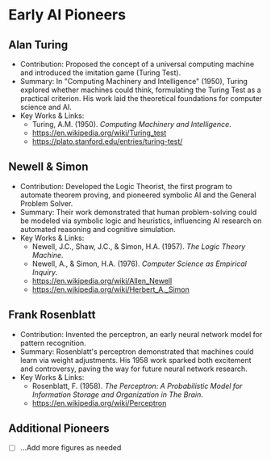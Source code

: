 # Early AI Pioneers

## Alan Turing

- Contribution: Proposed the concept of a universal computing machine and introduced the imitation game (Turing Test).
- Summary: In "Computing Machinery and Intelligence" (1950), Turing explored whether machines could think, formulating the Turing Test as a practical criterion. His work laid the theoretical foundations for computer science and AI.
- Key Works & Links:
  - Turing, A.M. (1950). _Computing Machinery and Intelligence_.
  - https://en.wikipedia.org/wiki/Turing_test
  - https://plato.stanford.edu/entries/turing-test/

## Newell & Simon

- Contribution: Developed the Logic Theorist, the first program to automate theorem proving, and pioneered symbolic AI and the General Problem Solver.
- Summary: Their work demonstrated that human problem-solving could be modeled via symbolic logic and heuristics, influencing AI research on automated reasoning and cognitive simulation.
- Key Works & Links:
  - Newell, J.C., Shaw, J.C., & Simon, H.A. (1957). _The Logic Theory Machine_.
  - Newell, A., & Simon, H.A. (1976). _Computer Science as Empirical Inquiry_.
  - https://en.wikipedia.org/wiki/Allen_Newell
  - https://en.wikipedia.org/wiki/Herbert_A._Simon

## Frank Rosenblatt

- Contribution: Invented the perceptron, an early neural network model for pattern recognition.
- Summary: Rosenblatt's perceptron demonstrated that machines could learn via weight adjustments. His 1958 work sparked both excitement and controversy, paving the way for future neural network research.
- Key Works & Links:
  - Rosenblatt, F. (1958). _The Perceptron: A Probabilistic Model for Information Storage and Organization in The Brain_.
  - https://en.wikipedia.org/wiki/Perceptron

## Additional Pioneers

- [ ] ...Add more figures as needed
